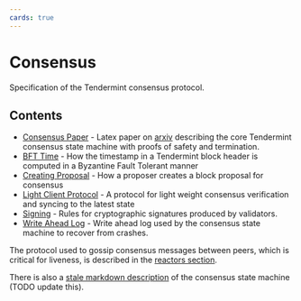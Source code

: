 ```yaml
---
cards: true
---
```


# Consensus

Specification of the Tendermint consensus protocol. 

## Contents

- [Consensus Paper](./consensus-paper) - Latex paper on
  [arxiv](https://arxiv.org/abs/1807.04938) describing the
  core Tendermint consensus state machine with proofs of safety and termination.
- [BFT Time](./bft-time.md) - How the timestamp in a Tendermint
  block header is computed in a Byzantine Fault Tolerant manner
- [Creating Proposal](./creating-proposal.md) - How a proposer
  creates a block proposal for consensus
- [Light Client Protocol](./light-client) - A protocol for light weight consensus
  verification and syncing to the latest state
- [Signing](./signing.md) - Rules for cryptographic signatures
  produced by validators.
- [Write Ahead Log](./wal.md) - Write ahead log used by the
  consensus state machine to recover from crashes.

The protocol used to gossip consensus messages between peers, which is critical
for liveness, is described in the [reactors section](/spec/reactors/consensus/consensus.md).

There is also a [stale markdown description](consensus.md) of the consensus state machine
(TODO update this).
